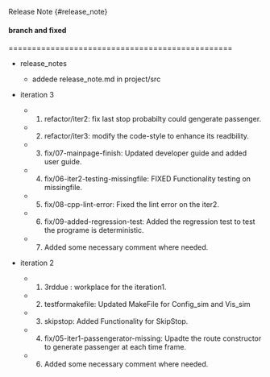 Release Note  {#release_note}

#### branch and fixed
================================================

* release_notes
    * addede release_note.md in project/src

* iteration 3
    * 1. refactor/iter2: fix last stop probabilty could gengerate passenger.
    * 2. refactor/iter3: modify the code-style to enhance its readbility.
    * 3. fix/07-mainpage-finish: Updated developer guide and added user guide.
    * 4. fix/06-iter2-testing-missingfile: FIXED Functionality testing on missingfile.
    * 5. fix/08-cpp-lint-error: Fixed the lint error on the iter2.
    * 6. fix/09-added-regression-test: Added the regression test to test the programe is deterministic.
    * 7. Added some necessary comment where needed. 


* iteration 2
    * 1. 3rddue : workplace for the iteration1.
    * 2. testformakefile: Updated MakeFile for Config_sim and Vis_sim
    * 3. skipstop: Added Functionality for SkipStop.
    * 4. fix/05-iter1-passengerator-missing:  Upadte the route constructor to generate passenger at each time frame.
    * 6. Added some necessary comment where needed. 



